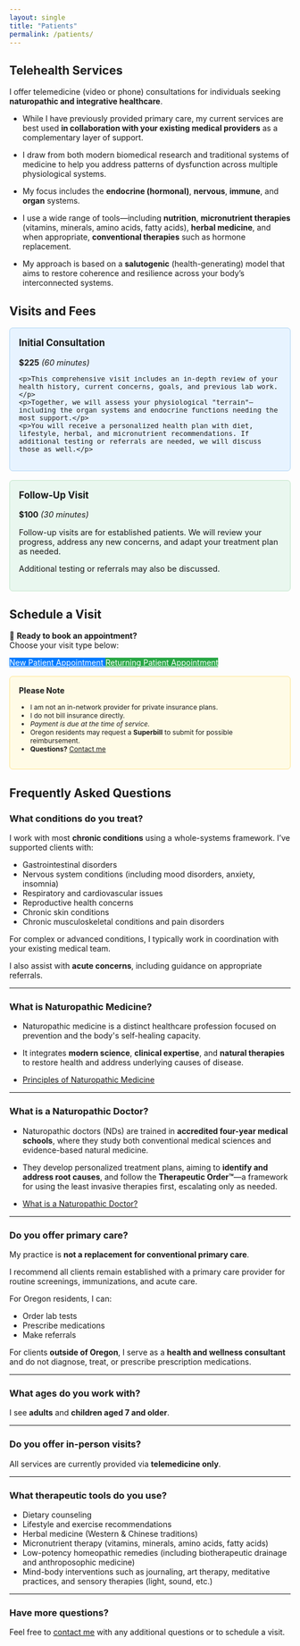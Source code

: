 ```yaml
---
layout: single
title: "Patients"
permalink: /patients/
---
```


## Telehealth Services

I offer telemedicine (video or phone) consultations for individuals seeking **naturopathic and integrative healthcare**.  

- While I have previously provided primary care, my current services are best used **in collaboration with your existing medical providers** as a complementary layer of support.

- I draw from both modern biomedical research and traditional systems of medicine to help you address patterns of dysfunction across multiple physiological systems.  

- My focus includes the **endocrine (hormonal)**, **nervous**, **immune**, and **organ** systems.

- I use a wide range of tools—including **nutrition**, **micronutrient therapies** (vitamins, minerals, amino acids, fatty acids), **herbal medicine**, and when appropriate, **conventional therapies** such as hormone replacement.

- My approach is based on a **salutogenic** (health-generating) model that aims to restore coherence and resilience across your body’s interconnected systems.

## Visits and Fees

<div style="display: flex; flex-wrap: wrap; gap: 1rem;">

  <div style="flex: 1 1 300px; background-color: #e7f3ff; border: 1px solid #b3d7f5; border-radius: 6px; padding: 1rem; font-size: 0.90rem;">
    <h3 style="margin-top: 0;">Initial Consultation</h3>
    <p><strong>$225</strong> <em>(60 minutes)</em></p>

    <p>This comprehensive visit includes an in-depth review of your health history, current concerns, goals, and previous lab work.</p>
    <p>Together, we will assess your physiological "terrain"—including the organ systems and endocrine functions needing the most support.</p>
    <p>You will receive a personalized health plan with diet, lifestyle, herbal, and micronutrient recommendations. If additional testing or referrals are needed, we will discuss those as well.</p>
  </div>

  <div style="flex: 1 1 300px; background-color: #e9f7ef; border: 1px solid #c3e6cb; border-radius: 6px; padding: 1rem; font-size: 0.90rem;">
    <h3 style="margin-top: 0;">Follow-Up Visit</h3>
    <p><strong>$100</strong> <em>(30 minutes)</em></p>
    <p>Follow-up visits are for established patients. We will review your progress, address any new concerns, and adapt your treatment plan as needed.</p>
    <p>Additional testing or referrals may also be discussed.</p>
  </div>

</div>


## Schedule a Visit

📅 **Ready to book an appointment?**  
Choose your visit type below:

<div>
  <a class="btn" style="background-color: #007bff; color: white;" href="https://my.practicebetter.io/#/6244c22f467e5f79ffbfe4db/bookings?r=625229d27856dc6c6749f590" target="_blank" rel="noopener">
    New Patient Appointment
  </a>
  <a class="btn" style="background-color: #28a745; color: white;" href="https://client.practicebetter.io/#/signin" target="_blank" rel="noopener">
    Returning Patient Appointment
  </a>
</div>

<div style="margin-top: 1rem;"></div>

<div style="background-color: #fffbe6; border: 1px solid #ffe58f; border-radius: 6px; padding: 1rem; font-size: 0.75rem;">

  <h3 style="margin-top: 0;">Please Note</h3>

  <ul style="margin-top: 0;">
    <li>I am not an in-network provider for private insurance plans.</li>
    <li>I do not bill insurance directly.</li>
    <li><em>Payment is due at the time of service.</em></li>
    <li>Oregon residents may request a <strong>Superbill</strong> to submit for possible reimbursement.</li>
    <li><strong>Questions?</strong> <a href="mailto:drpkalnins@gmail.com">Contact me</a></li>
  </ul>

</div>

## Frequently Asked Questions

### What conditions do you treat?

I work with most **chronic conditions** using a whole-systems framework. I’ve supported clients with:

- Gastrointestinal disorders  
- Nervous system conditions (including mood disorders, anxiety, insomnia)  
- Respiratory and cardiovascular issues  
- Reproductive health concerns  
- Chronic skin conditions  
- Chronic musculoskeletal conditions and pain disorders  

For complex or advanced conditions, I typically work in coordination with your existing medical team.  

I also assist with **acute concerns**, including guidance on appropriate referrals.

---

### What is Naturopathic Medicine?

- Naturopathic medicine is a distinct healthcare profession focused on prevention and the body's self-healing capacity.  

- It integrates **modern science**, **clinical expertise**, and **natural therapies** to restore health and address underlying causes of disease.

- [Principles of Naturopathic Medicine](https://naturopathic.org/page/PrinciplesNaturopathicMedicine)


---

### What is a Naturopathic Doctor?

- Naturopathic doctors (NDs) are trained in **accredited four-year medical schools**, where they study both conventional medical sciences and evidence-based natural medicine.

- They develop personalized treatment plans, aiming to **identify and address root causes**, and follow the **Therapeutic Order™**—a framework for using the least invasive therapies first, escalating only as needed.

- [What is a Naturopathic Doctor?](https://naturopathic.org/page/WhatisaNaturopathicDoctor)


---

### Do you offer primary care?

My practice is **not a replacement for conventional primary care**. 

I recommend all clients remain established with a primary care provider for routine screenings, immunizations, and acute care.

For Oregon residents, I can:

- Order lab tests  
- Prescribe medications  
- Make referrals  

For clients **outside of Oregon**, I serve as a **health and wellness consultant** and do not diagnose, treat, or prescribe prescription medications.

---

### What ages do you work with?

I see **adults** and **children aged 7 and older**.

---

### Do you offer in-person visits?

All services are currently provided via **telemedicine only**.

---

### What therapeutic tools do you use?

- Dietary counseling 
- Lifestyle and exercise recommendations  
- Herbal medicine (Western & Chinese traditions)  
- Micronutrient therapy (vitamins, minerals, amino acids, fatty acids)  
- Low-potency homeopathic remedies (including biotherapeutic drainage and anthroposophic medicine)  
- Mind-body interventions such as journaling, art therapy, meditative practices, and sensory therapies (light, sound, etc.)

---

### Have more questions?

Feel free to [contact me](mailto:drpkalnins@gmail.com) with any additional questions or to schedule a visit.

